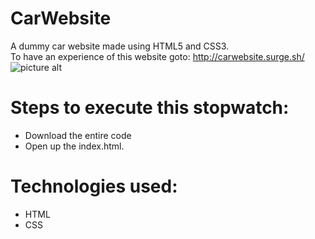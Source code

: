 # CarWebsite
A dummy car website made using HTML5 and CSS3.<br />
To have an experience of this website goto: http://carwebsite.surge.sh/
![picture alt](https://github.com/lakshjadhwanilj/CarWebsite/blob/master/Screenshot%201.png)
# Steps to execute this stopwatch:

   * Download the entire code
   * Open up the index.html.

# Technologies used:

   * HTML
   * CSS 
